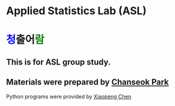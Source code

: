 # Applied Statistics Lab (ASL) 

# <span style="color:blue">청</span>출어<span style="color:green">람</span>

## This is for ASL group study.

## Materials were prepared by [Chanseok Park](https://appliedstat.github.io) 
Python programs were provided by [Xiaopeng Chen](https://www.researchgate.net/profile/Xiaopeng-Chen-12)


